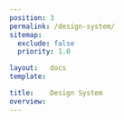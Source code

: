 ```yaml
---
position: 3
permalink: /design-system/
sitemap:
  exclude: false
  priority: 1.0

layout:   docs
template:

title:    Design System
overview:
---
```

